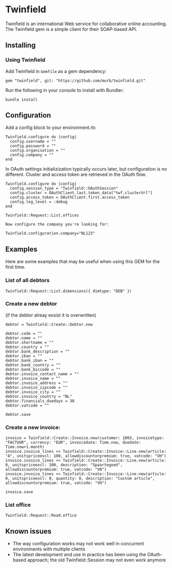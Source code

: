 # Twinfield

Twinfield is an international Web service for collaborative online accounting. The Twinfield gem is a simple client for their SOAP-based API.

## Installing

### Using Twinfield

Add Twinfield in `Gemfile` as a gem dependency:

    gem "twinfield", git: "https://github.com/murb/twinfield.git"

Run the following in your console to install with Bundler:

    bundle install

## Configuration

Add a config block to your environment.rb:

    Twinfield.configure do |config|
      config.username = ""
      config.password = ""
      config.organisation = ""
      config.company = ""
    end

In OAuth settings initializization typically occurs later, but configuration is no different. Cluster and access token are retrieved in the OAuth flow.

    Twinfield.configure do |config|
      config.session_type = "Twinfield::OAuthSession"
      config.cluster = OAuthClient.last.token_data["twf.clusterUrl"]
      config.access_token = OAuthClient.first.access_token
      config.log_level = :debug
    end

    Twinfield::Request::List.offices

    Now configure the company you're looking for:

    Twinfield.configuration.company="NL123"

## Examples

Here are some examples that may be useful when using this GEM for the first time.

### List of all debtors

    Twinfield::Request::List.dimensions({ dimtype: "DEB" })

### Create a new debtor

(if the debtor alreay exsist it is overwritten)

    debtor = Twinfield::Create::Debtor.new

    debtor.code = ""
    debtor.name = ""
    debtor.shortname = ""
    debtor.country = ""
    debtor.bank_description = ""
    debtor.iban = ""
    debtor.bank_iban = ""
    debtor.bank_country = ""
    debtor.bank_biccode = ""
    debtor.invoice_contact_name = ""
    debtor.invoice_name = ""
    debtor.invoice_address = ""
    debtor.invoice_zipcode = ""
    debtor.invoice_city = ""
    debtor.invoice_country = "NL"
    debtor.financials_duedays = 30
    debtor.vatcode = ""

    debtor.save

### Create a new invoice:

    invoice = Twinfield::Create::Invoice.new(customer: 1003, invoicetype: "FACTUUR", currency: "EUR", invoicedate: Time.now, duedate: Time.now+1.month)
    invoice.invoice_lines << Twinfield::Create::Invoice::Line.new(article: "A", unitspriceexcl: 100, allowdiscountorpremium: true, vatcode: "VH")
    invoice.invoice_lines << Twinfield::Create::Invoice::Line.new(article: 0, unitspriceexcl: 100, description: "Spaartegoed", allowdiscountorpremium: true, vatcode: "VN")
    invoice.invoice_lines << Twinfield::Create::Invoice::Line.new(article: 0, unitspriceexcl: 0, quantity: 0, description: "Custom article", allowdiscountorpremium: true, vatcode: "VH")

    invoice.save

### List office

    Twinfield::Request::Read.office

## Known issues

* The way configuration works may not work well in concurrent environments with multiple clients
* The latest development and use in practice has been using the OAuth-based approach; the old Twinfield::Session may not even work anymore
